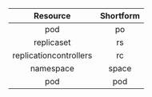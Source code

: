 | Resource | Shortform |
| :---: | :---: |
| pod | po |
| replicaset | rs |
| replicationcontrollers | rc |
| namespace | space |
| pod | pod |

